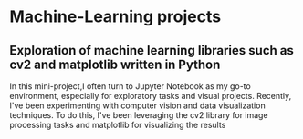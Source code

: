 # Machine-Learning projects

## Exploration of machine learning libraries such as cv2 and matplotlib written in Python

In this mini-project,I often turn to Jupyter Notebook as my go-to environment, especially for exploratory tasks and visual projects. Recently, I've been experimenting with computer vision and data visualization techniques. To do this, I've been leveraging the cv2 library for image processing tasks and matplotlib for visualizing the results
